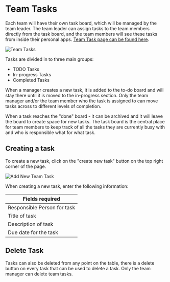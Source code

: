 # Team Tasks

Each team will have their own task board, which will be managed by the team leader. The team leader can assign tasks to the team members directly from the task board, and the team members will see these tasks from inside their personal apps. [Team Task page can be found here](https://skhokho.io/management/team/task-view).

![Team Tasks](/img/team_tasks.png)

Tasks are divided in to three main groups:
* TODO Tasks
* In-progress Tasks
* Completed Tasks

When a manager creates a new task, it is added to the to-do board and will stay there until it is moved to the in-progress section. Only the team manager and/or the team member who the task is assigned to can move tasks across to different levels of completion.

When a task reaches the "done" board - it can be archived and it will leave the board to create space for new tasks. The task board is the central place for team members to keep track of all the tasks they are currently busy with and who is responsible what for what task.

## Creating a task

To create a new task, click on the "create new task" button on the top right corner of the page.

![Add New Team Task](/img/add_team_task.png)

When creating a new task, enter the following information:

| Fields required                 |
| ------------------------------- |
| Responsible Person for task     |
| Title of task                   |
| Description of task             |
| Due date for the task           |

## Delete Task

Tasks can also be deleted from any point on the table, there is a delete button on every task that can be used to delete a task. Only the team manager can delete team tasks.
